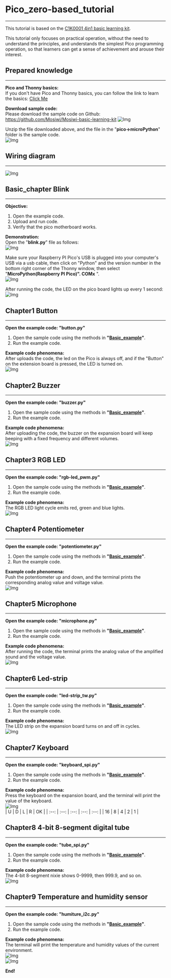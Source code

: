 # Pico_zero-based_tutorial          
--------------------------
This tutorial is based on the [C1K0001 4in1 basic learning kit](../Overview.md).     

This tutorial only focuses on practical operation, without the need to understand the principles, and understands the simplest Pico programming operation, so that learners can get a sense of achievement and arouse their interest.     

## Prepared knowledge      
---------------------
**Pico and Thonny basics:**     
If you don't have Pico and Thonny basics, you can follow the link to learn the basics: [Click Me](https://docs.mosiwi.com/en/latest/raspberry/R1D0001_raspberry_pico/R1D0001_raspberry_pico.html)    

**Download sample code:**    
Please download the sample code on Github: <https://github.com/Mosiwi/Mosiwi-basic-learning-kit> 
![Img](../_static/Pico_tutorial/Zero-based_tutorial/1img.png)       

Unzip the file downloaded above, and the file in the "**pico->microPython**" folder is the sample code.       
![Img](../_static/Pico_tutorial/Zero-based_tutorial/2img.png)      

## Wiring diagram      
-----------------          
![Img](../_static/Pico_tutorial/Zero-based_tutorial/3img.jpg)      

## Basic_chapter Blink   
----------------------                       
**Objective:**     
1. Open the example code.     
2. Upload and run code.   
3. Verify that the pico motherboard works.      

**Demonstration:**       
Open the "**blink\.py**" file as follows:     
![Img](../_static/Pico_tutorial/Zero-based_tutorial/4img.png)      
     
Make sure your Raspberry PI Pico's USB is plugged into your computer's USB via a usb cable, then click on "Python" and the version number in the bottom right corner of the Thonny window, then select "**MicroPython(Raspberry PI Pico)". COMx** ".      
![Img](../_static/Pico_tutorial/Zero-based_tutorial/5img.png)      
 
After running the code, the LED on the pico board lights up every 1 second:      
![Img](../_static/Pico_tutorial/Zero-based_tutorial/6img.jpg)      


## Chapter1 Button      
------------------             
**Open the example code: "button\.py"**     
1. Open the sample code using the methods in **"[Basic_example](./python_tutorial.md#basic-example-blink)"**.     
2. Run the example code.      

**Example code phenomena:**         
After uploads the code, the led on the Pico is always off, and if the "Button" on the extension board is pressed, the LED is turned on.     
![Img](../_static/Pico_tutorial/Zero-based_tutorial/7img.jpg)      

## Chapter2 Buzzer   
------------------                 
**Open the example code: "buzzer\.py"**     
1. Open the sample code using the methods in **"[Basic_example](./python_tutorial.md#basic-example-blink)"**.     
2. Run the example code. 

**Example code phenomena:**         
After uploading the code, the buzzer on the expansion board will keep beeping with a fixed frequency and different volumes.       
![Img](../_static/Pico_tutorial/Zero-based_tutorial/8img.jpg)      

## Chapter3 RGB LED    
-------------------          
**Open the example code: "rgb-led_pwm\.py"**     
1. Open the sample code using the methods in **"[Basic_example](./python_tutorial.md#basic-example-blink)"**.     
2. Run the example code. 

**Example code phenomena:**         
The RGB LED light cycle emits red, green and blue lights.     
![Img](../_static/Pico_tutorial/Zero-based_tutorial/9img.jpg)      

## Chapter4 Potentiometer   
-------------------------               
**Open the example code: "potentiometer\.py"**     
1. Open the sample code using the methods in **"[Basic_example](./python_tutorial.md#basic-example-blink)"**.     
2. Run the example code. 

**Example code phenomena:**         
Push the potentiometer up and down, and the terminal prints the corresponding analog value and voltage value.          
![Img](../_static/Pico_tutorial/Zero-based_tutorial/10img.jpg)      

## Chapter5 Microphone   
----------------------                  
**Open the example code: "microphone\.py"**     
1. Open the sample code using the methods in **"[Basic_example](./python_tutorial.md#basic-example-blink)"**.     
2. Run the example code. 

**Example code phenomena:**         
After running the code, the terminal prints the analog value of the amplified sound and the voltage value.        
![Img](../_static/Pico_tutorial/Zero-based_tutorial/11img.jpg)      

## Chapter6 Led-strip   
---------------------                        
**Open the example code: "led-strip_tw\.py"**     
1. Open the sample code using the methods in **"[Basic_example](./python_tutorial.md#basic-example-blink)"**.     
2. Run the example code. 

**Example code phenomena:**         
The LED strip on the expansion board turns on and off in cycles.       
![Img](../_static/Pico_tutorial/Zero-based_tutorial/12img.jpg)      

## Chapter7 Keyboard    
--------------------                       
**Open the example code: "keyboard_spi\.py"**     
1. Open the sample code using the methods in **"[Basic_example](./python_tutorial.md#basic-example-blink)"**.     
2. Run the example code. 

**Example code phenomena:**         
Press the keyboard on the expansion board, and the terminal will print the value of the keyboard.           
![Img](../_static/Pico_tutorial/Zero-based_tutorial/13img.jpg)            
| U | D | L | R | OK |
| :--: | :--: | :--: | :--: | :--: |
| 16 | 8 | 4 | 2 | 1 |

## Chapter8 4-bit 8-segment digital tube      
----------------------------------------                  
**Open the example code: "tube_spi\.py"**     
1. Open the sample code using the methods in **"[Basic_example](./python_tutorial.md#basic-example-blink)"**.     
2. Run the example code. 

**Example code phenomena:**         
The 4-bit 8-segment nixie shows 0-9999, then 999.9, and so on.       
![Img](../_static/Pico_tutorial/Zero-based_tutorial/14img.jpg)            

## Chapter9 Temperature and humidity sensor     
-------------------------------------------                      
**Open the example code: "humiture_i2c\.py"**     
1. Open the sample code using the methods in **"[Basic_example](./python_tutorial.md#basic-example-blink)"**.     
2. Run the example code. 

**Example code phenomena:**         
The terminal will print the temperature and humidity values of the current environment.       
![Img](../_static/Pico_tutorial/Zero-based_tutorial/15img.jpg)            
![Img](../_static/Pico_tutorial/Zero-based_tutorial/16img.png)    

**End!**    
